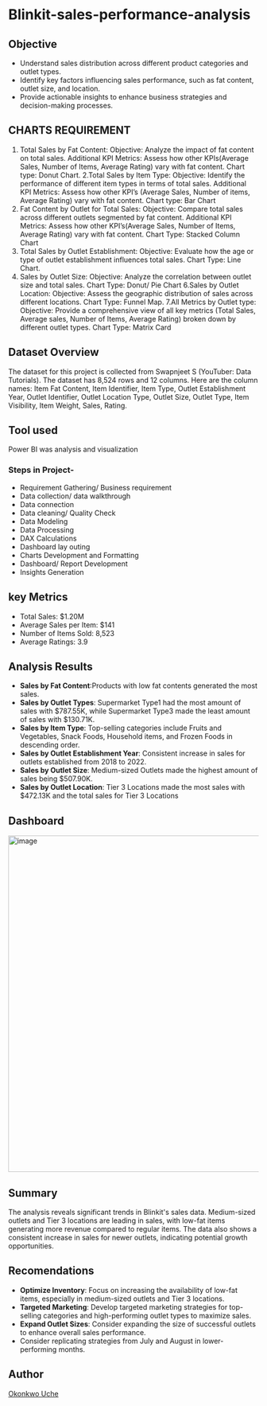 # Blinkit-sales-performance-analysis
## Objective 
- Understand sales distribution across different product categories and outlet types.
- Identify key factors influencing sales performance, such as fat content, outlet size, and location.
- Provide actionable insights to enhance business strategies and decision-making processes.

## CHARTS REQUIREMENT
1. Total Sales by Fat Content:
Objective: Analyze the impact of fat content on total sales.
Additional KPI Metrics: Assess how other KPIs(Average Sales, Number of Items, Average Rating) vary with fat content.
Chart type: Donut Chart.
2.Total Sales by Item Type:
Objective: Identify the performance of different item types in terms of total sales.
Additional KPI Metrics: Assess how other KPI’s (Average Sales, Number of items, Average Rating) vary with fat content.
Chart type: Bar Chart
3. Fat Content by Outlet for Total Sales:
Objective: Compare total sales across different outlets segmented by fat content.
Additional KPI Metrics: Assess how other KPI’s(Average Sales, Number of Items, Average Rating) vary with fat content.
Chart Type: Stacked Column Chart
4. Total Sales by Outlet Establishment:
Objective: Evaluate how the age or type of outlet establishment influences total sales.
Chart Type: Line Chart.
5. Sales by Outlet Size:
Objective: Analyze the correlation between outlet size and total sales.
Chart Type: Donut/ Pie Chart
6.Sales by Outlet Location:
Objective: Assess the geographic distribution of sales across different locations.
Chart Type: Funnel Map.
7.All Metrics by Outlet type:
Objective: Provide a comprehensive view of all key metrics (Total Sales, Average sales, Number of Items, Average
Rating) broken down by different outlet types.
Chart Type: Matrix Card

## Dataset Overview
The dataset for this project is collected from Swapnjeet S (YouTuber: Data Tutorials). The dataset has 8,524 rows and 12 columns. Here are the column names: Item Fat Content, Item Identifier, Item Type, Outlet Establishment Year, Outlet Identifier, Outlet Location Type, Outlet Size, Outlet Type, Item Visibility, Item Weight, Sales, Rating.
## Tool used
Power BI was analysis and visualization
### Steps in Project-
- Requirement Gathering/ Business requirement
- Data collection/ data walkthrough
- Data connection
- Data cleaning/ Quality Check
- Data Modeling
- Data Processing
- DAX Calculations
- Dashboard lay outing
- Charts Development and Formatting
- Dashboard/ Report Development
- Insights Generation
## key Metrics
- Total Sales: $1.20M
- Average Sales per Item: $141
- Number of Items Sold: 8,523
- Average Ratings: 3.9
## Analysis Results
- **Sales by Fat Content**:Products with low fat contents generated the most sales.
- **Sales by Outlet Types**: Supermarket Type1 had the most amount of sales with $787.55K, while Supermarket Type3 made the least amount of sales with $130.71K.
- **Sales by Item Type**: Top-selling categories include Fruits and Vegetables, Snack Foods, Household items, and Frozen Foods in descending order.
- **Sales by Outlet Establishment Year**: Consistent increase in sales for outlets established from 2018 to 2022.
- **Sales by Outlet Size**: Medium-sized Outlets made the highest amount of sales being $507.90K.
- **Sales by Outlet Location**: Tier 3 Locations made the most sales with $472.13K and the total sales for Tier 3 Locations
## Dashboard
<img width="676" alt="image" src="https://github.com/user-attachments/assets/62230fc9-ce01-4d92-8042-bb0eb9b83c3e" />


## Summary
The analysis reveals significant trends in Blinkit's sales data. Medium-sized outlets and Tier 3 locations are leading in sales, with low-fat items generating more revenue compared to regular items. The data also shows a consistent increase in sales for newer outlets, indicating potential growth opportunities.
## Recomendations
- **Optimize Inventory**: Focus on increasing the availability of low-fat items, especially in medium-sized outlets and Tier 3 locations.
- **Targeted Marketing**: Develop targeted marketing strategies for top-selling categories and high-performing outlet types to maximize sales.
- **Expand Outlet Sizes**: Consider expanding the size of successful outlets to enhance overall sales performance.
- Consider replicating strategies from July and August in lower-performing months.
## Author
[Okonkwo Uche](https://www.linkedin.com/in/okonkwo-uche-28891a295/)
